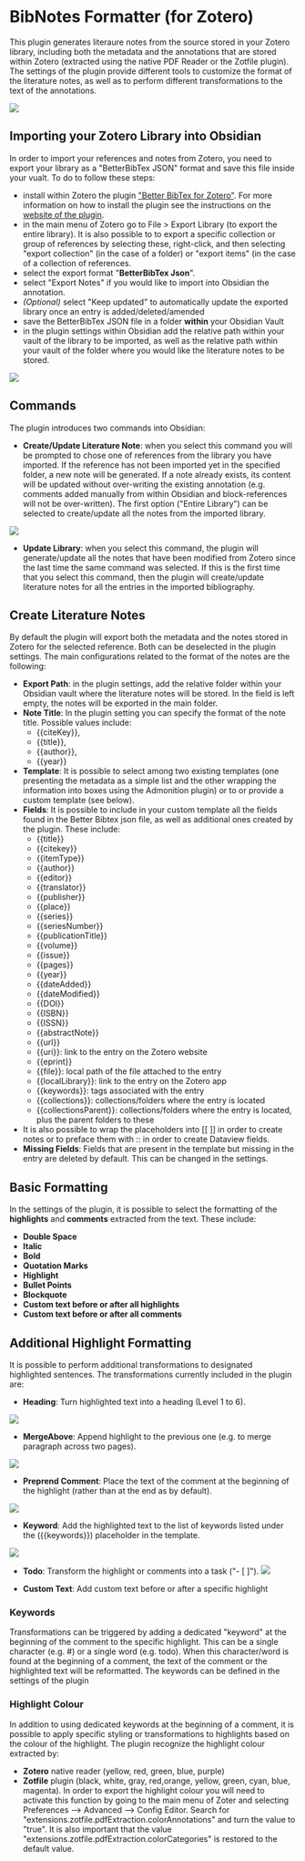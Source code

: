 # BibNotes Formatter (for Zotero)

This plugin generates literaure notes from the source stored in your Zotero library, including both the metadata and the annotations that are stored within Zotero (extracted using the native PDF Reader or the Zotfile plugin). The settings of the plugin provide different tools to customize the format of the literature notes, as well as to perform different transformations to the text of the annotations.

![](/images/ExampleNote.jpg)


## Importing your Zotero Library into Obsidian
In order to import your references and notes from Zotero, you need to export your library as a "BetterBibTex JSON" format and save this file inside your vualt. To do to follow these steps:
- install within Zotero the plugin ["Better BibTex for Zotero"](https://retorque.re/zotero-better-bibtex/installation/). For more information on how to install the plugin see the instructions on the [website of the plugin](https://retorque.re/zotero-better-bibtex/installation/).
- in the main menu of Zotero go to File > Export Library (to export the entire library). It is also possible to to export a specific collection or group of references by selecting these, right-click, and then selecting "export collection" (in the case of a folder) or "export items" (in the case of a collection of references.
- select the export format "**BetterBibTex Json**". 
- select "Export Notes" if you would like to import into Obsidian the annotation. 
- *(Optional)* select "Keep updated" to automatically update the exported library once an entry is added/deleted/amended
- save the BetterBibTex JSON file in a folder **within** your Obsidian Vault
- in the plugin settings within Obsidian add the relative path within your vault of the library to be imported, as well as the relative path within your vault of the folder where you would like the literature notes to be stored.

![](/images/Export_Zotero.jpg)




## Commands
The plugin introduces two commands into Obsidian:
- **Create/Update Literature Note**: when you select this command you will be prompted to chose one of references from the library you have imported. If the reference has not been imported yet in the specified folder, a new note will be generated. If a note already exists, its content will be updated without over-writing the existing annotation (e.g. comments added manually from within Obsidian and block-references will not be over-written). The first option ("Entire Library") can be selected to create/update all the notes from the imported library.

![](/images/SelectCommandExample.png)

- **Update Library**: when you select this command, the plugin will generate/update all the notes that have been modified from Zotero since the last time the same command was selected. If this is the first time that you select this command, then the plugin will create/update literature notes for all the entries in the imported bibliography.

## Create Literature Notes
By default the plugin will export both the metadata and the notes stored in Zotero for the selected reference. Both can be deselected in the plugin settings. The main configurations related to the format of the notes are the following:
- **Export Path**: in the plugin settings, add the relative folder within your Obsidian vault where the literature notes will be stored. In the field is left empty, the notes will be exported in the main folder. 
- **Note Title**: In the plugin setting you can specify the format of the note title. Possible values include: 
    - {{citeKey}}, 
    - {{title}}, 
    - {{author}},
    - {{year}}
- **Template**: It is possible to select among two existing templates (one presenting the metadata as a simple list and the other wrapping the information into boxes using the Admonition plugin) or to or provide a custom template (see below). 
- **Fields**: It is possible to include in your custom template all the fields found in the Better Bibtex json file, as well as additional ones created by the plugin. These include:
    - {{title}}
    - {{citekey}} 
    - {{itemType}} 
    - {{author}} 
    - {{editor}} 
    - {{translator}}
    - {{publisher}}
    - {{place}}
    - {{series}}
    - {{seriesNumber}}
    - {{publicationTitle}}
    - {{volume}}
    - {{issue}}
    - {{pages}}
    - {{year}}
    - {{dateAdded}}
    - {{dateModified}}
    - {{DOI}}
    - {{ISBN}}
    - {{ISSN}}
    - {{abstractNote}}
    - {{url}}
    - {{uri}}: link to the entry on the Zotero website
    - {{eprint}}
    - {{file}}: local path of the file attached to the entry
    - {{localLibrary}}: link to the entry on the Zotero app
    - {{keywords}}: tags associated with the entry
    - {{collections}}: collections/folders where the entry is located
    - {{collectionsParent}}: collections/folders where the entry is located, plus the parent folders to these
- It is also possible to wrap the placeholders into [[ ]] in order to create notes or to preface them with :: in order to create Dataview fields.
- **Missing Fields**: Fields that are present in the template but missing in the entry are deleted by default. This can be changed in the settings.

## Basic Formatting
In the settings of the plugin, it is possible to select the formatting of the **highlights** and **comments** extracted from the text. These include:
- **Double Space**
- **Italic**
- **Bold**
- **Quotation Marks**
- **Highlight**
- **Bullet Points**
- **Blockquote**
- **Custom text before or after all highlights**
- **Custom text before or after all comments**


## Additional Highlight Formatting
It is possible to perform additional transformations to designated highlighted sentences. The transformations currently included in the plugin are:
- **Heading**: Turn highlighted text into a heading (Level 1 to 6). 

![](/images/exampleHeading.png)


- **MergeAbove**: Append highlight to the previous one (e.g. to merge paragraph across two pages). 

![](/images/exampleMergeAbove.jpg)


- **Preprend Comment**: Place the text of the comment at the beginning of the highlight (rather than at the end as by default). 

![](/images/exampleCommentPrepend.jpg)


- **Keyword**: Add the highlighted text to the list of keywords listed under the ({{keywords}}) placeholder in the template.

![](/images/exampleKeyword.png)

- **Todo**: Transform the highlight or comments into a task ("- [ ]").
![](/images/exampleToDo.png)

- **Custom Text**: Add custom text before or after a specific highlight

### Keywords
Transformations can be triggered by adding a dedicated "keyword" at the beginning of the comment to the specific highlight. This can be a single character (e.g. #) or a single word (e.g. todo). When this character/word is found at the beginning of a comment, the text of the comment or the highlighted text will be reformatted. The keywords can be defined in the settings of the plugin

### Highlight Colour
In addition to using dedicated keywords at the beginning of a comment, it is possible to apply specific styling or transformations to highlights based on the colour of the highlight. The plugin recognize the highlight colour extracted by:
- **Zotero** native reader (yellow, red, green, blue, purple) 
- **Zotfile** plugin (black, white, gray, red,orange, yellow, green, cyan, blue, magenta). In order to export the highlight colour you will need to activate this function by going to the main menu of Zoter and selecting Preferences --> Advanced --> Config Editor. Search for "extensions.zotfile.pdfExtraction.colorAnnotations" and turn the value to "true". It is also important that the value "extensions.zotfile.pdfExtraction.colorCategories" is restored to the default value.